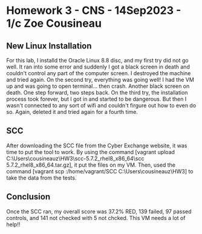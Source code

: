 # Homework 3 - CNS - 14Sep2023 - 1/c Zoe Cousineau

## New Linux Installation
  For this lab, I installd the Oracle Linux 8.8 disc, and my first try did not go well. It ran into some error and suddenly I got a black screen in death and couldn't control any part of the computer screen. I destroyed the machine and tried again. On the second try, everything was going well! I had the VM up and was going to open terminal... then crash. Another black screen on death. One step forward, two steps back. On the third try, the installation process took forever, but I got in and started to be dangerous. But then I wasn't connected to any sort of wifi and couldn't firgure out how to even do so. Again, deleted it and tried again for a fourth time. 

## SCC
   After downloading the SCC file from the Cyber Exchange website, it was time to put the tool to work. By using the command [vagrant upload C:\Users\cousineauz\HW3\scc-5.7.2_rhel8_x86_64\scc 5.7.2_rhel8_x86_64.tar.gz], it put the files on my VM. 
   Then, used the command  [vagrant scp :/home/vagrant/SCC C:\Users\cousineauz\HW3] to take the data from the tests. 

## Conclusion
  Once the SCC ran, my overall score was 37.2% RED, 139 failed, 97 passed controls, and 141 not checked with 5 not chcked. This VM needs a lot of help!!

